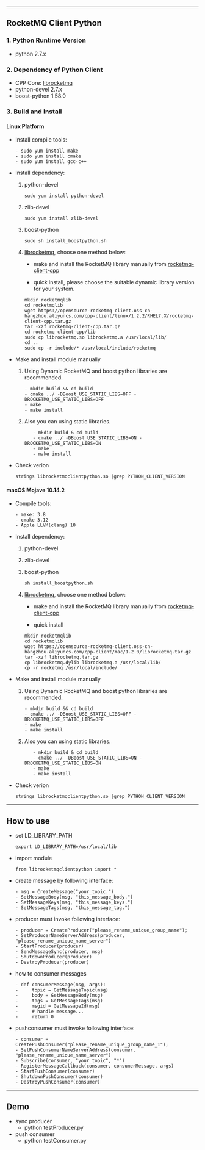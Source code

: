 ----------
## RocketMQ Client Python

### 1. Python Runtime Version
* python 2.7.x 


### 2. Dependency of Python Client

* CPP Core: [librocketmq](https://github.com/apache/rocketmq-client-cpp)	
* python-devel 2.7.x
* boost-python 1.58.0
      
### 3. Build and Install
#### Linux Platform
* Install compile tools:
    ```
    - sudo yum install make
    - sudo yum install cmake
    - sudo yum install gcc-c++
    ```
* Install dependency:
 
    1. python-devel
       ```
       sudo yum install python-devel
       ```
    
    2. zlib-devel
       ```
       sudo yum install zlib-devel
       ```
    3. boost-python
       ```
       sudo sh install_boostpython.sh
       ```
    4. [librocketmq](https://github.com/apache/rocketmq-client-cpp), choose one method below:
      
       - make and install the RocketMQ library manually from [rocketmq-client-cpp](https://github.com/apache/rocketmq-client-cpp)
         
       - quick install, please choose the suitable dynamic library version for your system.
       ```
       mkdir rocketmqlib
       cd rocketmqlib
       wget https://opensource-rocketmq-client.oss-cn-hangzhou.aliyuncs.com/cpp-client/linux/1.2.2/RHEL7.X/rocketmq-client-cpp.tar.gz
       tar -xzf rocketmq-client-cpp.tar.gz
       cd rocketmq-client-cpp/lib
       sudo cp librocketmq.so librocketmq.a /usr/local/lib/
       cd ..
       sudo cp -r include/* /usr/local/include/rocketmq
       ```
   
     
* Make and install module manually
   1. Using Dynamic RocketMQ and boost python libraries are recommended.
      ```
      - mkdir build && cd build
      - cmake ../ -DBoost_USE_STATIC_LIBS=OFF -DROCKETMQ_USE_STATIC_LIBS=OFF
      - make
      - make install
      ```
      
   2. Also you can using static libraries.
      ```
         - mkdir build & cd build
         - cmake ../ -DBoost_USE_STATIC_LIBS=ON -DROCKETMQ_USE_STATIC_LIBS=ON
         - make
         - make install
      ```
* Check verion
   ```
   strings librocketmqclientpython.so |grep PYTHON_CLIENT_VERSION
   ```
#### macOS Mojave 10.14.2
* Compile tools:
    ```
    - make: 3.8
    - cmake 3.12
    - Apple LLVM(clang) 10
    ```
* Install dependency:
 
    1. python-devel
    
    2. zlib-devel
    
    3. boost-python
       ```
       sh install_boostpython.sh
       ```
    4. [librocketmq](https://github.com/apache/rocketmq-client-cpp), choose one method below:
      
       - make and install the RocketMQ library manually from [rocketmq-client-cpp](https://github.com/apache/rocketmq-client-cpp)
         
       - quick install
       ```
       mkdir rocketmqlib
       cd rocketmqlib
       wget https://opensource-rocketmq-client.oss-cn-hangzhou.aliyuncs.com/cpp-client/mac/1.2.0/librocketmq.tar.gz
       tar -xzf librocketmq.tar.gz
       cp librocketmq.dylib librocketmq.a /usr/local/lib/
       cp -r rocketmq /usr/local/include/
       ```
   
     
* Make and install module manually
   1. Using Dynamic RocketMQ and boost python libraries are recommended.
      ```
      - mkdir build && cd build
      - cmake ../ -DBoost_USE_STATIC_LIBS=OFF -DROCKETMQ_USE_STATIC_LIBS=OFF
      - make
      - make install
      ```
      
   2. Also you can using static libraries.
      ```
         - mkdir build & cd build
         - cmake ../ -DBoost_USE_STATIC_LIBS=ON -DROCKETMQ_USE_STATIC_LIBS=ON
         - make
         - make install
      ```
* Check verion
   ```
   strings librocketmqclientpython.so |grep PYTHON_CLIENT_VERSION
   ```
    
----------
## How to use
- set LD_LIBRARY_PATH
  ```
  export LD_LIBRARY_PATH=/usr/local/lib
  ```
  
- import module
  ```
  from librocketmqclientpython import *
  ```
  
- create message by following interface:
  ```
  - msg = CreateMessage("your_topic.")
  - SetMessageBody(msg, "this_message_body.")
  - SetMessageKeys(msg, "this_message_keys.")
  - SetMessageTags(msg, "this_message_tag.")
  ```
- producer must invoke following interface:
  ```
  - producer = CreateProducer("please_rename_unique_group_name");
  - SetProducerNameServerAddress(producer, "please_rename_unique_name_server")
  - StartProducer(producer)
  - SendMessageSync(producer, msg)
  - ShutdownProducer(producer)
  - DestroyProducer(producer)
  ```
- how to consumer messages
  ```
  - def consumerMessage(msg, args):
  -     topic = GetMessageTopic(msg)
  -     body = GetMessageBody(msg)
  -     tags = GetMessageTags(msg)
  -     msgid = GetMessageId(msg)
  -     # handle message...
  -     return 0
  ```
- pushconsumer must invoke following interface:
  ```
  - consumer = CreatePushConsumer("please_rename_unique_group_name_1");
  - SetPushConsumerNameServerAddress(consumer, "please_rename_unique_name_server")
  - Subscribe(consumer, "your_topic", "*")
  - RegisterMessageCallback(consumer, consumerMessage, args)
  - StartPushConsumer(consumer)
  - ShutdownPushConsumer(consumer)
  - DestroyPushConsumer(consumer)
  ```
----------
## Demo
- sync producer
  - python testProducer.py
- push consumer
  - python testConsumer.py

